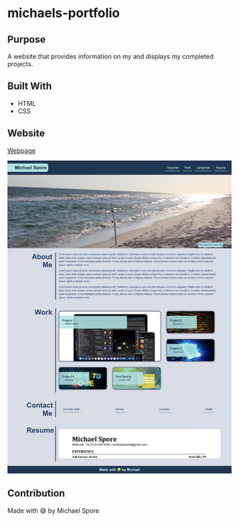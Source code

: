 # michaels-portfolio



## Purpose
A website that provides information on my and displays my completed projects.

## Built With
* HTML
* CSS

## Website
[Webpage](https://spody10.github.io/michaels-portfolio/)

![Screenshot](./michaels-portfolio.png)

## Contribution
Made with 😅  by Michael Spore
